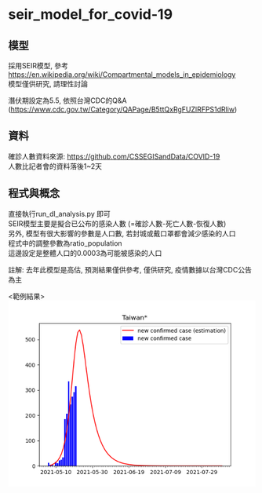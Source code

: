# seir_model_for_covid-19

## 模型
採用SEIR模型, 參考 https://en.wikipedia.org/wiki/Compartmental_models_in_epidemiology   
模型僅供研究, 請理性討論

潛伏期設定為5.5, 依照台灣CDC的Q&A (https://www.cdc.gov.tw/Category/QAPage/B5ttQxRgFUZlRFPS1dRliw)  

## 資料
確診人數資料來源: https://github.com/CSSEGISandData/COVID-19  
人數比記者會的資料落後1~2天

## 程式與概念 
直接執行run_dl_analysis.py 即可  
SEIR模型主要是擬合已公布的感染人數 (=確診人數-死亡人數-恢復人數)  
另外, 模型有很大影響的參數是人口數, 若封城或戴口罩都會減少感染的人口  
程式中的調整參數為ratio_population  
這邊設定是整體人口的0.0003為可能被感染的人口  


註解:
去年此模型是高估, 預測結果僅供參考, 僅供研究, 疫情數據以台灣CDC公告為主

<範例結果>  
![image](https://github.com/andrewwang7/seir_model_for_covid-19/blob/master/~result/Taiwan.png)
